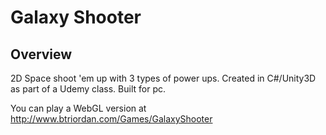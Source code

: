# Galaxy Shooter

## Overview
2D Space shoot 'em up with 3 types of power ups.  Created in C#/Unity3D as part of a Udemy class.  Built for pc.

You can play a WebGL version at http://www.btriordan.com/Games/GalaxyShooter
